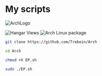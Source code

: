 # My scripts
![ArchLogo]([https://www.google.com/url?sa=i&url=https%3A%2F%2Fwww.pngwing.com%2Fru%2Ffree-png-nlifo&psig=AOvVaw3PDAvYyuppKRg_TtZ0Vtwg&ust=1713005564461000&source=images&cd=vfe&opi=89978449&ved=0CBIQjRxqFwoTCMjzhJfBvIUDFQAAAAAdAAAAABAE](https://www.pngwing.com/ru/free-png-nlifo))

![Hangar Views](https://img.shields.io/hangar/views/:slug)
![Arch Linux package](https://img.shields.io/archlinux/v/BASH)


```BASH
git clone https://github.com/Trebein/Arch
```
```BASH
cd Arch
```
```BASH
chmod +X EP.sh
```
```BASH
sudo ./EP.sh
```
